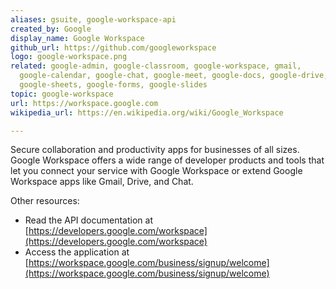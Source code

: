 ```yaml
---
aliases: gsuite, google-workspace-api
created_by: Google
display_name: Google Workspace
github_url: https://github.com/googleworkspace
logo: google-workspace.png
related: google-admin, google-classroom, google-workspace, gmail,
  google-calendar, google-chat, google-meet, google-docs, google-drive,
  google-sheets, google-forms, google-slides
topic: google-workspace
url: https://workspace.google.com
wikipedia_url: https://en.wikipedia.org/wiki/Google_Workspace

---
```

Secure collaboration and productivity apps for businesses of all sizes. Google Workspace offers a wide range of developer products and tools that let you connect your service with Google Workspace or extend Google Workspace apps like Gmail, Drive, and Chat.

Other resources:

- Read the API documentation at [https://developers.google.com/workspace](https://developers.google.com/workspace)
- Access the application at [https://workspace.google.com/business/signup/welcome](https://workspace.google.com/business/signup/welcome)
